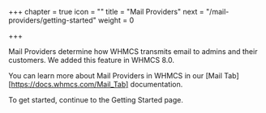 +++
chapter = true
icon = "<i class='fa fa-paper-plane-o fa-fw'></i>"
title = "Mail Providers"
next = "/mail-providers/getting-started"
weight = 0

+++

Mail Providers determine how WHMCS transmits email to admins and their customers. We added this feature in WHMCS 8.0.

You can learn more about Mail Providers in WHMCS in our [Mail Tab][https://docs.whmcs.com/Mail_Tab] documentation.

To get started, continue to the Getting Started page.
